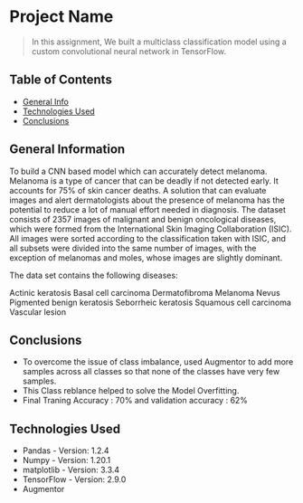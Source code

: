 # Project Name
> In this assignment, We built a multiclass classification model using a custom convolutional neural network in TensorFlow. 


## Table of Contents
* [General Info](#general-information)
* [Technologies Used](#technologies-used)
* [Conclusions](#conclusions)

<!-- You can include any other section that is pertinent to your problem -->

## General Information
To build a CNN based model which can accurately detect melanoma. Melanoma is a type of cancer that can be deadly if not detected early. It accounts for 75% of skin cancer deaths. A solution that can evaluate images and alert dermatologists about the presence of melanoma has the potential to reduce a lot of manual effort needed in diagnosis.
The dataset consists of 2357 images of malignant and benign oncological diseases, which were formed from the International Skin Imaging Collaboration (ISIC). All images were sorted according to the classification taken with ISIC, and all subsets were divided into the same number of images, with the exception of melanomas and moles, whose images are slightly dominant.

The data set contains the following diseases:

Actinic keratosis
Basal cell carcinoma
Dermatofibroma
Melanoma
Nevus
Pigmented benign keratosis
Seborrheic keratosis
Squamous cell carcinoma
Vascular lesion


## Conclusions
* To overcome the issue of class imbalance, used Augmentor to add more samples across all classes so that none of the classes have very few samples.
* This Class reblance helped to solve the Model Overfitting.
* Final Traning Accuracy : 70% and validation accuracy : 62%

<!-- You don't have to answer all the questions - just the ones relevant to your project. -->


## Technologies Used
- Pandas  - Version: 1.2.4
- Numpy - Version: 1.20.1
- matplotlib - Version: 3.3.4
- TensorFlow - Version: 2.9.0
- Augmentor


<!-- As the libraries versions keep on changing, it is recommended to mention the version of library used in this project -->
